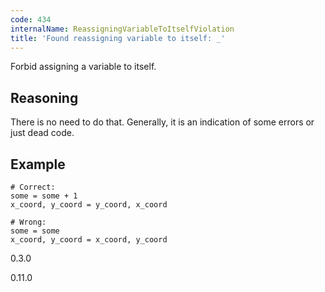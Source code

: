 ```yaml
---
code: 434
internalName: ReassigningVariableToItselfViolation
title: 'Found reassigning variable to itself: _'
---
```


Forbid assigning a variable to itself.

## Reasoning
There is no need to do that. Generally, it is an indication of some
errors or just dead code.

## Example

    # Correct:
    some = some + 1
    x_coord, y_coord = y_coord, x_coord
    
    # Wrong:
    some = some
    x_coord, y_coord = x_coord, y_coord

<div class="versionadded">

0.3.0

</div>

<div class="versionchanged">

0.11.0

</div>